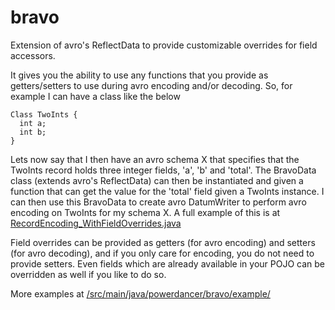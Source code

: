 # bravo
Extension of avro's ReflectData to provide customizable overrides for field accessors.

It gives you the ability to use any functions that you provide as getters/setters to use during avro encoding and/or decoding.
So, for example I can have a class like the below
```
Class TwoInts {
  int a;
  int b;
}
```
Lets now say that I then have an avro schema X that specifies that the TwoInts record holds three integer fields, 'a', 'b' and 'total'.
The BravoData class (extends avro's ReflectData) can then be instantiated and given a function that can get the value for the 'total' field given a TwoInts instance. I can then use this BravoData to create avro DatumWriter to perform avro encoding on TwoInts for my schema X.
A full example of this is at [RecordEncoding_WithFieldOverrides.java](src/main/java/powerdancer/bravo/example/RecordEncoding_WithFieldOverrides.java)

Field overrides can be provided as getters (for avro encoding) and setters (for avro decoding), and if you only care for encoding, you do not need to provide setters. Even fields which are already available in your POJO can be overridden as well if you like to do so.

More examples at [/src/main/java/powerdancer/bravo/example/](src/main/java/powerdancer/bravo/example/)
